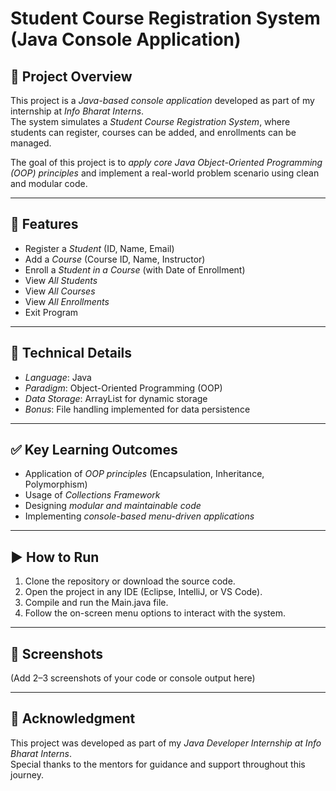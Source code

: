 # Student Course Registration System (Java Console Application)

## 📌 Project Overview
This project is a *Java-based console application* developed as part of my internship at *Info Bharat Interns*.  
The system simulates a *Student Course Registration System*, where students can register, courses can be added, and enrollments can be managed.

The goal of this project is to *apply core Java Object-Oriented Programming (OOP) principles* and implement a real-world problem scenario using clean and modular code.

---

## 🎯 Features
- Register a *Student* (ID, Name, Email)  
- Add a *Course* (Course ID, Name, Instructor)  
- Enroll a *Student in a Course* (with Date of Enrollment)  
- View *All Students*  
- View *All Courses*  
- View *All Enrollments*  
- Exit Program  

---

## 🧩 Technical Details
- *Language*: Java  
- *Paradigm*: Object-Oriented Programming (OOP)  
- *Data Storage*: ArrayList for dynamic storage  
- *Bonus*: File handling implemented for data persistence  

---

## ✅ Key Learning Outcomes
- Application of *OOP principles* (Encapsulation, Inheritance, Polymorphism)  
- Usage of *Collections Framework*  
- Designing *modular and maintainable code*  
- Implementing *console-based menu-driven applications*  

---

## ▶ How to Run
1. Clone the repository or download the source code.  
2. Open the project in any IDE (Eclipse, IntelliJ, or VS Code).  
3. Compile and run the Main.java file.  
4. Follow the on-screen menu options to interact with the system.  

---

## 📸 Screenshots
(Add 2–3 screenshots of your code or console output here)

---

## 🙌 Acknowledgment
This project was developed as part of my *Java Developer Internship at Info Bharat Interns*.  
Special thanks to the mentors for guidance and support throughout this journey.
